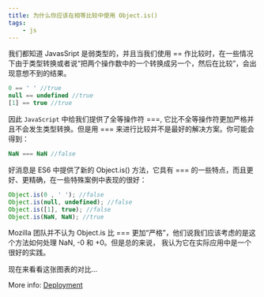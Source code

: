 ```yaml
---
title: 为什么你应该在相等比较中使用 Object.is()
tags:
    - js
---
```


我们都知道 JavasSript 是弱类型的，并且当我们使用 == 作比较时，在一些情况下由于类型转换或者说“把两个操作数中的一个转换成另一个，然后在比较”，会出现意想不到的结果。
```js
0 == ' ' //true
null == undefined //true
[1] == true //true
```

因此 `JavaScript` 中给我们提供了全等操作符 ===, 它比不全等操作符更加严格并且不会发生类型转换。但是用 === 来进行比较并不是最好的解决方案。你可能会得到：

```js
NaN === NaN //false
```
好消息是 ES6 中提供了新的 Object.is() 方法，它具有 === 的一些特点，而且更好、更精确，在一些特殊案例中表现的很好：
```js
Object.is(0 , ' '); //false
Object.is(null, undefined); //false
Object.is([1], true); //false
Object.is(NaN, NaN); //true
```

Mozilla 团队并不认为 Object.is 比 === 更加“严格”，他们说我们应该考虑的是这个方法如何处理 NaN, -0 和 +0。但是总的来说， 我认为它在实际应用中是一个很好的实践。

现在来看看这张图表的对比…

More info: [Deployment](https://hexo.io/docs/deployment.html)
